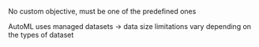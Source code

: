 
No custom objective, must be one of the predefined ones

AutoML uses managed datasets -> data size limitations vary depending on the types of dataset

